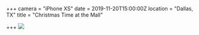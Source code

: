 +++
camera = "iPhone XS"
date = 2019-11-20T15:00:00Z
location = "Dallas, TX"
title = "Christmas Time at the Mall"

+++
![](https://res.cloudinary.com/tobyblog/image/upload/v1574263800/img/CB11E232-C7B8-4188-B122-43B53F52CBED_vysxav.jpg)  
<!--more-->